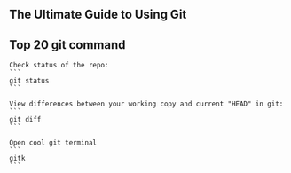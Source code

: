 ## The Ultimate Guide to Using Git

## Top 20 git command

	Check status of the repo:
	```
	git status
	```

    View differences between your working copy and current "HEAD" in git:
	```
	git diff
	```

    Open cool git terminal
    ```
    gitk
    ```
